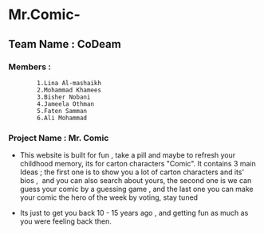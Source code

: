 # Mr.Comic-

## Team Name : CoDeam 
### Members  : 
            1.Lina Al-mashaikh
            2.Mohammad Khamees
            3.Bisher Nobani
            4.Jameela Othman
            5.Faten Samman
            6.Ali Mohammad
 
### Project Name : Mr. Comic 
- This website is built for fun , take a pill and maybe to refresh your childhood memory, its for carton characters "Comic".
It contains 3 main Ideas ; the first one is to show you a lot of carton characters and its' bios , 
and you can also search about yours,
the second one is we can guess your comic by a guessing game ,
and the last one you can make your comic the hero of the week by voting,
stay tuned

- Its just to get you back 10 - 15 years ago , and getting fun as much as you were feeling back then.
